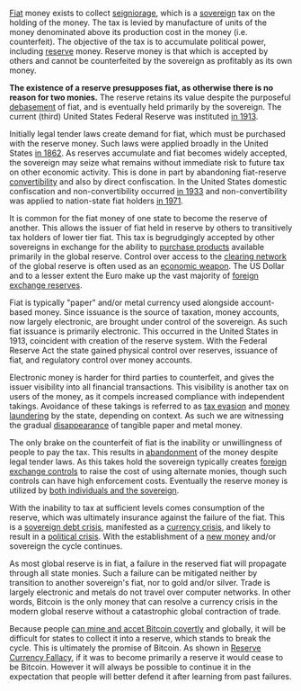 [Fiat](https://en.m.wikipedia.org/wiki/Fiat_money) money exists to collect [seigniorage](https://en.m.wikipedia.org/wiki/Seigniorage), which is a [sovereign](https://en.m.wikipedia.org/wiki/Sovereign_state) tax on the holding of the money. The tax is levied by manufacture of units of the money denominated above its production cost in the money (i.e. counterfeit). The objective of the tax is to accumulate political power, including [reserve](https://en.m.wikipedia.org/wiki/Reserve_currency) money. Reserve money is that which is accepted by others and cannot be counterfeited by the sovereign as profitably as its own money.

**The existence of a reserve presupposes fiat, as otherwise there is no reason for two monies.** The reserve retains its value despite the purposeful [debasement](https://en.m.wikipedia.org/wiki/Debasement) of fiat, and is eventually held primarily by the sovereign. The current (third) United States Federal Reserve was instituted [in 1913](https://en.m.wikipedia.org/wiki/Federal_Reserve_Act).

Initially legal tender laws create demand for fiat, which must be purchased with the reserve money. Such laws were applied broadly in the United States [in 1862](https://en.m.wikipedia.org/wiki/Legal_Tender_Cases). As reserves accumulate and fiat becomes widely accepted, the sovereign may seize what remains without immediate risk to future tax on other economic activity. This is done in part by abandoning fiat-reserve [convertibility](https://en.m.wikipedia.org/wiki/Convertibility) and also by direct confiscation. In the United States domestic confiscation and non-convertibility occurred [in 1933](https://en.m.wikipedia.org/wiki/Executive_Order_6102) and non-convertibility was applied to nation-state fiat holders [in 1971](https://en.m.wikipedia.org/wiki/Nixon_shock).

It is common for the fiat money of one state to become the reserve of another. This allows the issuer of fiat held in reserve by others to transitively tax holders of lower tier fiat. This tax is begrudgingly accepted by other sovereigns in exchange for the ability to [purchase products](https://en.m.wikipedia.org/wiki/Petrocurrency) available primarily in the global reserve. Control over access to the [clearing network](https://en.m.wikipedia.org/wiki/Clearing_(finance)) of the global reserve is often used as an [economic weapon](https://en.m.wikipedia.org/wiki/Society_for_Worldwide_Interbank_Financial_Telecommunication). The US Dollar and to a lesser extent the Euro make up the vast majority of [foreign exchange reserves](https://en.m.wikipedia.org/wiki/List_of_countries_by_foreign-exchange_reserves_(excluding_gold)).

Fiat is typically "paper" and/or metal currency used alongside account-based money. Since issuance is the source of taxation, money accounts, now largely electronic, are brought under control of the sovereign. As such fiat issuance is primarily electronic. This occurred in the United States in 1913, coincident with creation of the reserve system. With the Federal Reserve Act the state gained physical control over reserves, issuance of fiat, and regulatory control over money accounts.

Electronic money is harder for third parties to counterfeit, and gives the issuer visibility into all financial transactions. This visibility is another tax on users of the money, as it compels increased compliance with independent takings. Avoidance of these takings is referred to as [tax evasion](https://en.m.wikipedia.org/wiki/Tax_evasion) and [money laundering](https://en.m.wikipedia.org/wiki/Money_laundering) by the state, depending on context. As such we are witnessing the gradual [disappearance](https://en.m.wikipedia.org/wiki/Legal_tender#Demonetisation) of tangible paper and metal money.

The only brake on the counterfeit of fiat is the inability or unwillingness of people to pay the tax. This results in [abandonment](https://en.m.wikipedia.org/wiki/Currency_substitution) of the money despite legal tender laws. As this takes hold the sovereign typically creates [foreign exchange controls](https://en.m.wikipedia.org/wiki/Foreign_exchange_controls) to raise the cost of using alternate monies, though such controls can have high enforcement costs. Eventually the reserve money is utilized by [both individuals and the sovereign](https://en.m.wikipedia.org/wiki/Zimbabwean_dollar#Abandonment_and_demonetisation).

With the inability to tax at sufficient levels comes consumption of the reserve, which was ultimately insurance against the failure of the fiat. This is a [sovereign debt crisis](https://en.m.wikipedia.org/wiki/List_of_sovereign_debt_crises), manifested as a [currency crisis](https://en.m.wikipedia.org/wiki/Currency_crisis), and likely to result in a [political crisis](https://en.m.wikipedia.org/wiki/Hyperinflation_in_the_Weimar_Republic). With the establishment of a [new money](https://en.m.wikipedia.org/wiki/German_Rentenmark) and/or sovereign the cycle continues.

As most global reserve is in fiat, a failure in the reserved fiat will propagate through all state monies. Such a failure can be mitigated neither by transition to another sovereign's fiat, nor to gold and/or silver. Trade is largely electronic and metals do not travel over computer networks. In other words, Bitcoin is the only money that can resolve a currency crisis in the modern global reserve without a catastrophic global contraction of trade.

Because people [can mine and accet Bitcoin covertly](Risk-Sharing-Principle) and globally, it will be difficult for states to collect it into a reserve, which stands to break the cycle. This is ultimately the promise of Bitcoin. As shown in [Reserve Currency Fallacy](Reserve-Currency-Fallacy), if it was to become primarily a reserve it would cease to be Bitcoin. However it will always be possible to continue it in the expectation that people will better defend it after learning from past failures.